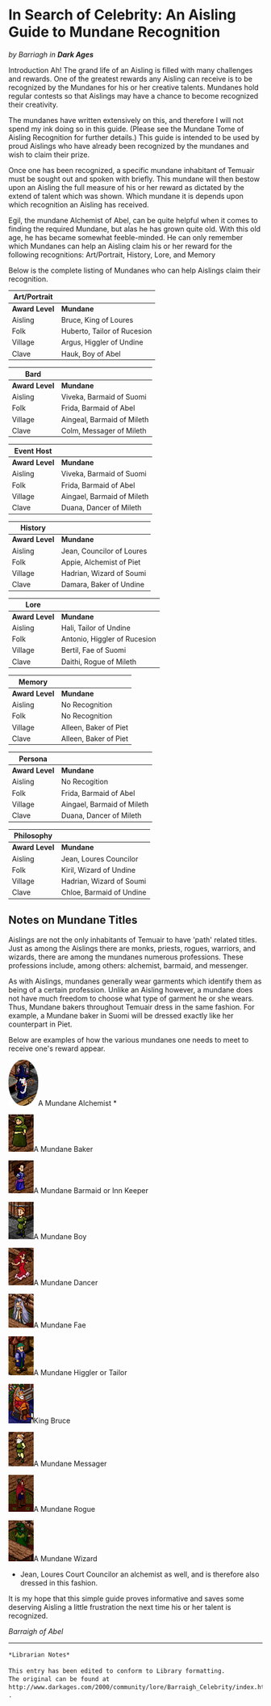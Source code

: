 # In Search of Celebrity: An Aisling Guide to Mundane Recognition

_by Barriagh in_ ___Dark Ages___

Introduction
Ah! The grand life of an Aisling is filled with many challenges and rewards. One of the greatest rewards any Aisling can receive is to be recognized by the Mundanes for his or her creative talents. Mundanes hold regular contests so that Aislings may have a chance to become recognized their creativity.

The mundanes have written extensively on this, and therefore I will not spend my ink doing so in this guide. (Please see the Mundane Tome of Aisling Recognition for further details.) This guide is intended to be used by proud Aislings who have already been recognized by the mundanes and wish to claim their prize.

Once one has been recognized, a specific mundane inhabitant of Temuair must be sought out and spoken with briefly. This mundane will then bestow upon an Aisling the full measure of his or her reward as dictated by the extend of talent which was shown. Which mundane it is depends upon which recognition an Aisling has received.

Egil, the mundane Alchemist of Abel, can be quite helpful when it comes to finding the required Mundane, but alas he has grown quite old. With this old age, he has became somewhat feeble-minded. He can only remember which Mundanes can help an Aisling claim his or her reward for the following recognitions: Art/Portrait, History, Lore, and Memory

Below is the complete listing of Mundanes who can help Aislings claim their recognition.

|Art/Portrait||
|-|-|
|__Award Level__|__Mundane__|
|Aisling|Bruce, King of Loures|
|Folk|Huberto, Tailor of Rucesion|
|Village|Argus, Higgler of Undine|
|Clave|Hauk, Boy of Abel|	

|Bard||
|-|-|
|__Award Level__|__Mundane__|
|Aisling|Viveka, Barmaid of Suomi|
|Folk|Frida, Barmaid of Abel|
|Village|Aingeal, Barmaid of Mileth|
|Clave|Colm, Messager of Mileth|

|Event Host||
|-|-|
|__Award Level__|__Mundane__|
|Aisling|Viveka, Barmaid of Suomi|
|Folk|Frida, Barmaid of Abel|
|Village|Aingael, Barmaid of Mileth|
|Clave|Duana, Dancer of Mileth|

|History||
|-|-|
|__Award Level__|__Mundane__|
|Aisling|Jean, Councilor of Loures|
|Folk|Appie, Alchemist of Piet|
|Village|Hadrian, Wizard of Soumi|
|Clave|Damara, Baker of Undine|

|Lore||
|-|-|
|__Award Level__|__Mundane__|
|Aisling|Hali, Tailor of Undine|
|Folk|Antonio, Higgler of Rucesion|
|Village|Bertil, Fae of Suomi|
|Clave|Daithi, Rogue of Mileth|

|Memory||
|-|-|
|__Award Level__|__Mundane__|
|Aisling|No Recognition|
|Folk|No Recognition|
|Village|Alleen, Baker of Piet|
|Clave|Alleen, Baker of Piet|

|Persona||
|-|-|
|__Award Level__|__Mundane__|
|Aisling|No Recogition|
|Folk|Frida, Barmaid of Abel|
|Village|Aingael, Barmaid of Mileth|
|Clave|Duana, Dancer of Mileth|

|Philosophy||
|-|-|
|__Award Level__|__Mundane__|
|Aisling|Jean, Loures Councilor|
|Folk|Kiril, Wizard of Undine|
|Village|Hadrian, Wizard of Soumi|
|Clave|Chloe, Barmaid of Undine|

## Notes on Mundane Titles

Aislings are not the only inhabitants of Temuair to have 'path' related titles. Just as among the Aislings there are monks, priests, rogues, warriors, and wizards, there are among the mundanes numerous professions. These professions include, among others: alchemist, barmaid, and messenger. 

As with Aislings, mundanes generally wear garments which identify them as being of a certain profession. Unlike an Aisling however, a mundane does not have much freedom to choose what type of garment he or she wears. Thus, Mundane bakers throughout Temuair dress in the same fashion. For example, a Mundane baker in Suomi will be dressed exactly like her counterpart in Piet. 

Below are examples of how the various mundanes one needs to meet to receive one's reward appear.

![](images/barraigh_celebrity_11.png)A Mundane Alchemist *

![](images/barraigh_celebrity_1.png)A Mundane Baker

![](images/barraigh_celebrity_2.png)A Mundane Barmaid or Inn Keeper

![](images/barraigh_celebrity_3.png)A Mundane Boy

![](images/barraigh_celebrity_4.png)A Mundane Dancer

![](images/barraigh_celebrity_5.png)A Mundane Fae

![](images/barraigh_celebrity_6.png)A Mundane Higgler or Tailor

![](images/barraigh_celebrity_7.png)King Bruce

![](images/barraigh_celebrity_8.png)A Mundane Messager

![](images/barraigh_celebrity_9.png)A Mundane Rogue

![](images/barraigh_celebrity_10.png)A Mundane Wizard

* Jean, Loures Court Councilor an alchemist as well, and is therefore also dressed in this fashion. 

It is my hope that this simple guide proves informative and saves some deserving Aisling a little frustration the next time his or her talent is recognized.

_Barraigh of Abel_

***

```
*Librarian Notes*

This entry has been edited to conform to Library formatting.
The original can be found at http://www.darkages.com/2000/community/lore/Barraigh_Celebrity/index.htm .
```
